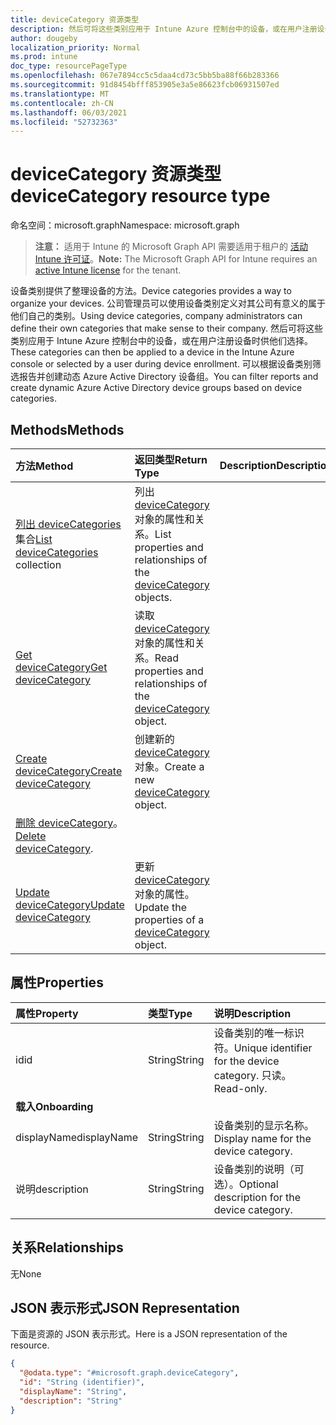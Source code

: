 ```yaml
---
title: deviceCategory 资源类型
description: 然后可将这些类别应用于 Intune Azure 控制台中的设备，或在用户注册设备时供他们选择。 可以根据设备类别筛选报告并创建动态 Azure Active Directory 设备组。
author: dougeby
localization_priority: Normal
ms.prod: intune
doc_type: resourcePageType
ms.openlocfilehash: 067e7894cc5c5daa4cd73c5bb5ba88f66b283366
ms.sourcegitcommit: 91d8454bfff853905e3a5e86623fcb06931507ed
ms.translationtype: MT
ms.contentlocale: zh-CN
ms.lasthandoff: 06/03/2021
ms.locfileid: "52732363"
---
```

# <a name="devicecategory-resource-type"></a><span data-ttu-id="0bd9b-104">deviceCategory 资源类型</span><span class="sxs-lookup"><span data-stu-id="0bd9b-104">deviceCategory resource type</span></span>

<span data-ttu-id="0bd9b-105">命名空间：microsoft.graph</span><span class="sxs-lookup"><span data-stu-id="0bd9b-105">Namespace: microsoft.graph</span></span>

> <span data-ttu-id="0bd9b-106">**注意：** 适用于 Intune 的 Microsoft Graph API 需要适用于租户的 [活动 Intune 许可证](https://go.microsoft.com/fwlink/?linkid=839381)。</span><span class="sxs-lookup"><span data-stu-id="0bd9b-106">**Note:** The Microsoft Graph API for Intune requires an [active Intune license](https://go.microsoft.com/fwlink/?linkid=839381) for the tenant.</span></span>

<span data-ttu-id="0bd9b-107">设备类别提供了整理设备的方法。</span><span class="sxs-lookup"><span data-stu-id="0bd9b-107">Device categories provides a way to organize your devices.</span></span> <span data-ttu-id="0bd9b-108">公司管理员可以使用设备类别定义对其公司有意义的属于他们自己的类别。</span><span class="sxs-lookup"><span data-stu-id="0bd9b-108">Using device categories, company administrators can define their own categories that make sense to their company.</span></span> <span data-ttu-id="0bd9b-109">然后可将这些类别应用于 Intune Azure 控制台中的设备，或在用户注册设备时供他们选择。</span><span class="sxs-lookup"><span data-stu-id="0bd9b-109">These categories can then be applied to a device in the Intune Azure console or selected by a user during device enrollment.</span></span> <span data-ttu-id="0bd9b-110">可以根据设备类别筛选报告并创建动态 Azure Active Directory 设备组。</span><span class="sxs-lookup"><span data-stu-id="0bd9b-110">You can filter reports and create dynamic Azure Active Directory device groups based on device categories.</span></span>

## <a name="methods"></a><span data-ttu-id="0bd9b-111">Methods</span><span class="sxs-lookup"><span data-stu-id="0bd9b-111">Methods</span></span>
|<span data-ttu-id="0bd9b-112">方法</span><span class="sxs-lookup"><span data-stu-id="0bd9b-112">Method</span></span>|<span data-ttu-id="0bd9b-113">返回类型</span><span class="sxs-lookup"><span data-stu-id="0bd9b-113">Return Type</span></span>|<span data-ttu-id="0bd9b-114">Description</span><span class="sxs-lookup"><span data-stu-id="0bd9b-114">Description</span></span>|
|:---|:---|:---|
|<span data-ttu-id="0bd9b-115">[列出 deviceCategories](../api/intune-shared-devicecategory-list.md) 集合</span><span class="sxs-lookup"><span data-stu-id="0bd9b-115">[List deviceCategories](../api/intune-shared-devicecategory-list.md) collection</span></span>|<span data-ttu-id="0bd9b-116">列出 [deviceCategory](../resources/intune-shared-devicecategory.md) 对象的属性和关系。</span><span class="sxs-lookup"><span data-stu-id="0bd9b-116">List properties and relationships of the [deviceCategory](../resources/intune-shared-devicecategory.md) objects.</span></span>|
|[<span data-ttu-id="0bd9b-117">Get deviceCategory</span><span class="sxs-lookup"><span data-stu-id="0bd9b-117">Get deviceCategory</span></span>](../api/intune-shared-devicecategory-get.md)|<span data-ttu-id="0bd9b-118">读取 [deviceCategory](../resources/intune-shared-devicecategory.md) 对象的属性和关系。</span><span class="sxs-lookup"><span data-stu-id="0bd9b-118">Read properties and relationships of the [deviceCategory](../resources/intune-shared-devicecategory.md) object.</span></span>|
|[<span data-ttu-id="0bd9b-119">Create deviceCategory</span><span class="sxs-lookup"><span data-stu-id="0bd9b-119">Create deviceCategory</span></span>](../api/intune-shared-devicecategory-create.md)|<span data-ttu-id="0bd9b-120">创建新的 [deviceCategory](../resources/intune-shared-devicecategory.md) 对象。</span><span class="sxs-lookup"><span data-stu-id="0bd9b-120">Create a new [deviceCategory](../resources/intune-shared-devicecategory.md) object.</span></span>|
|<span data-ttu-id="0bd9b-121">[删除 deviceCategory](../api/intune-shared-devicecategory-delete.md)。</span><span class="sxs-lookup"><span data-stu-id="0bd9b-121">[Delete deviceCategory](../api/intune-shared-devicecategory-delete.md).</span></span>|
|[<span data-ttu-id="0bd9b-122">Update deviceCategory</span><span class="sxs-lookup"><span data-stu-id="0bd9b-122">Update deviceCategory</span></span>](../api/intune-shared-devicecategory-update.md)|<span data-ttu-id="0bd9b-123">更新 [deviceCategory](../resources/intune-shared-devicecategory.md) 对象的属性。</span><span class="sxs-lookup"><span data-stu-id="0bd9b-123">Update the properties of a [deviceCategory](../resources/intune-shared-devicecategory.md) object.</span></span>|

## <a name="properties"></a><span data-ttu-id="0bd9b-124">属性</span><span class="sxs-lookup"><span data-stu-id="0bd9b-124">Properties</span></span>
|<span data-ttu-id="0bd9b-125">属性</span><span class="sxs-lookup"><span data-stu-id="0bd9b-125">Property</span></span>|<span data-ttu-id="0bd9b-126">类型</span><span class="sxs-lookup"><span data-stu-id="0bd9b-126">Type</span></span>|<span data-ttu-id="0bd9b-127">说明</span><span class="sxs-lookup"><span data-stu-id="0bd9b-127">Description</span></span>|
|:---|:---|:---|
|<span data-ttu-id="0bd9b-128">id</span><span class="sxs-lookup"><span data-stu-id="0bd9b-128">id</span></span>|<span data-ttu-id="0bd9b-129">String</span><span class="sxs-lookup"><span data-stu-id="0bd9b-129">String</span></span>|<span data-ttu-id="0bd9b-130">设备类别的唯一标识符。</span><span class="sxs-lookup"><span data-stu-id="0bd9b-130">Unique identifier for the device category.</span></span> <span data-ttu-id="0bd9b-131">只读。</span><span class="sxs-lookup"><span data-stu-id="0bd9b-131">Read-only.</span></span>|
|<span data-ttu-id="0bd9b-132">**载入**</span><span class="sxs-lookup"><span data-stu-id="0bd9b-132">**Onboarding**</span></span>|
|<span data-ttu-id="0bd9b-133">displayName</span><span class="sxs-lookup"><span data-stu-id="0bd9b-133">displayName</span></span>|<span data-ttu-id="0bd9b-134">String</span><span class="sxs-lookup"><span data-stu-id="0bd9b-134">String</span></span>|<span data-ttu-id="0bd9b-135">设备类别的显示名称。</span><span class="sxs-lookup"><span data-stu-id="0bd9b-135">Display name for the device category.</span></span>|
|<span data-ttu-id="0bd9b-136">说明</span><span class="sxs-lookup"><span data-stu-id="0bd9b-136">description</span></span>|<span data-ttu-id="0bd9b-137">String</span><span class="sxs-lookup"><span data-stu-id="0bd9b-137">String</span></span>|<span data-ttu-id="0bd9b-138">设备类别的说明（可选）。</span><span class="sxs-lookup"><span data-stu-id="0bd9b-138">Optional description for the device category.</span></span>|

## <a name="relationships"></a><span data-ttu-id="0bd9b-139">关系</span><span class="sxs-lookup"><span data-stu-id="0bd9b-139">Relationships</span></span>
<span data-ttu-id="0bd9b-140">无</span><span class="sxs-lookup"><span data-stu-id="0bd9b-140">None</span></span>

## <a name="json-representation"></a><span data-ttu-id="0bd9b-141">JSON 表示形式</span><span class="sxs-lookup"><span data-stu-id="0bd9b-141">JSON Representation</span></span>
<span data-ttu-id="0bd9b-142">下面是资源的 JSON 表示形式。</span><span class="sxs-lookup"><span data-stu-id="0bd9b-142">Here is a JSON representation of the resource.</span></span>
<!--{
  "blockType": "resource",
  "keyProperty": "id",
  "baseType": "microsoft.graph.entity",
  "@odata.type": "microsoft.graph.deviceCategory"
}-->
``` json
{
  "@odata.type": "#microsoft.graph.deviceCategory",
  "id": "String (identifier)",
  "displayName": "String",
  "description": "String"
}
```









